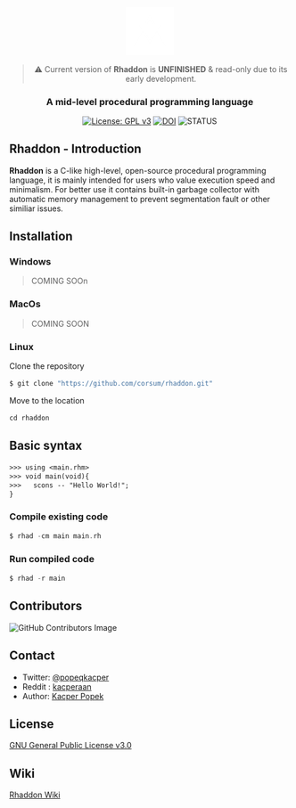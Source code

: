 <div align="center">

<a href="https://github.com/corsum/rhaddon"><img src="branding\logo2.png" width="17%"></img></a>
> :warning: Current version of **Rhaddon** is **UNFINISHED** & read-only due to its early development.
### A mid-level procedural programming language 
[![License: GPL v3](https://img.shields.io/badge/License-GPLv3-blue.svg)](https://www.gnu.org/licenses/gpl-3.0)
[![DOI](https://zenodo.org/badge/DOI/10.5281/zenodo.8216963.svg)](https://doi.org/10.5281/zenodo.8216963)
![STATUS](https://img.shields.io/badge/Status-Pre_Alpha-blue)
</div>

 ## Rhaddon - Introduction
 **Rhaddon** is a C-like high-level, open-source procedural programming language, it is mainly intended for users who value execution speed and minimalism. For better use it contains built-in garbage collector with automatic memory management to prevent segmentation fault or other similiar issues.

## Installation
### Windows
> COMING SOOn
### MacOs
> COMING SOON
### Linux
Clone the repository
```c
$ git clone "https://github.com/corsum/rhaddon.git"
```
Move to the location
```c
cd rhaddon
```

## Basic syntax
```
>>> using <main.rhm>
>>> void main(void){
>>>   scons -- "Hello World!";
}
```
### Compile existing code
```c
$ rhad -cm main main.rh
```
### Run compiled code
```c
$ rhad -r main
```

## Contributors
![GitHub Contributors Image](https://contrib.rocks/image?repo=corsum/rhaddon)

## Contact
- Twitter: [@popeqkacper](https://twitter.com/popeqkacper) 
- Reddit : [kacperaan](https://reddit.com/u/kacperaan)
- Author: [Kacper Popek](https://github.com/kacperaan)

## License
<a href="LICENSE">GNU General Public License v3.0</a>

## Wiki
<a href="https://github.com/corsum/rhaddon/wiki">Rhaddon Wiki</a>
